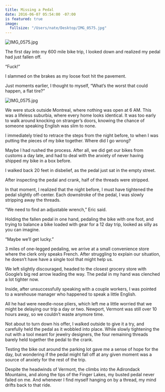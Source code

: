 ```yaml
---
title: Missing a Pedal
date: 2016-06-07 05:54:00 -07:00
is featured: true
image:
  fullsize: "/Users/nate/Desktop/IMG_0575.jpg"
---
```


![IMG_0575.jpg](/uploads/IMG_0575.jpg)

The first day into my 600 mile bike trip, I looked down and realized my pedal had just fallen off. 

“Fuck!” 

I slammed on the brakes as my loose foot hit the pavement.

Just moments earlier, I thought to myself, “What’s the worst that could happen, a flat tire?”

![IMG_0575.jpg](/uploads/IMG_0575.jpg)

We were stuck outside Montreal, where nothing was open at 6 AM. This was a lifeless suburbia, where every home looks identical. It was too early to walk around knocking on stranger’s doors, knowing the chance of someone speaking English was slim to none.

I immediately tried to retrace the steps from the night before, to when I was putting the pieces of my bike together. Where did I go wrong?

Maybe I had rushed the process. After all, we did get our bikes from customs a day late, and had to deal with the anxiety of never having shipped my bike in a box before. 

I walked back 20 feet in disbelief, as the pedal just sat in the empty street. 

After inspecting the pedal and crank, half of the threads were stripped. 

In that moment, I realized that the night before, I must have tightened the pedal slightly off-center. Each downstroke of the pedal, I was slowly stripping away the threads. 

“We need to find an adjustable wrench,” Eric said.

Holding the fallen pedal in one hand, pedaling the bike with one foot, and trying to balance a bike loaded with gear for a 12 day trip, looked as silly as you can imagine.

“Maybe we’ll get lucky.”

3 miles of one-legged pedaling, we arrive at a small convenience store where the clerk only speaks French. After struggling to explain our situation, he doesn’t have have a single tool that might help us.

We left slightly discouraged, headed to the closest grocery store with Google’s big red arrow leading the way. The pedal in my hand was clenched a lot tighter now.

Inside, after unsuccessfully speaking with a couple workers, I was pointed to a warehouse manager who happened to speak a little English.

All he had were needle-nose pliers, which left me a little worried that we might be delaying our trip a day or two. Newport, Vermont was still over 10 hours away, so we couldn’t waste anymore time.

Not about to turn down his offer, I walked outside to give it a try, and carefully held the pedal as it wobbled into place. While slowly tightening the nut with a tool meant for jewelry designers, the four remaining threads barely held together the pedal to the crank.

Testing the bike out around the parking lot gave me a sense of hope for the day, but wondering if the pedal might fall off at any given moment was a source of anxiety for the rest of the trip.

Despite the headwinds of Vermont, the climbs into the Adirondack Mountains, and along the tips of the Finger Lakes, my busted pedal never failed on me. And whenever I find myself hanging on by a thread, my mind drifts back to that ride.